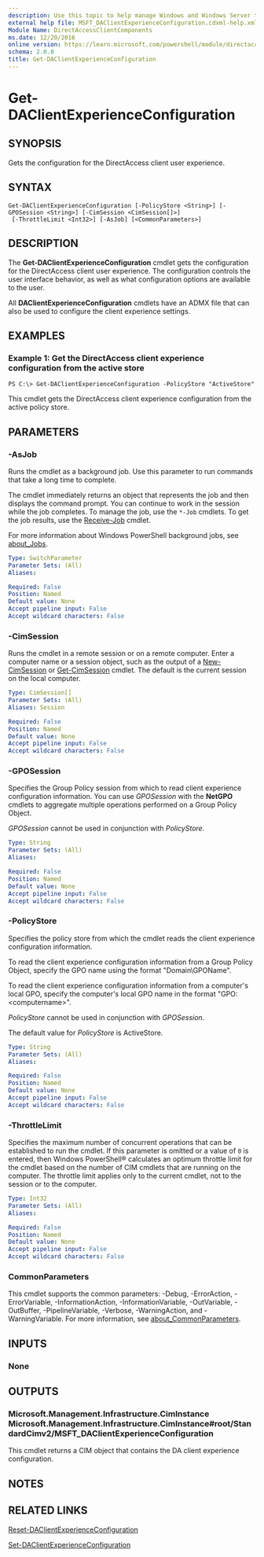 ```yaml
---
description: Use this topic to help manage Windows and Windows Server technologies with Windows PowerShell.
external help file: MSFT_DAClientExperienceConfiguration.cdxml-help.xml
Module Name: DirectAccessClientComponents
ms.date: 12/20/2016
online version: https://learn.microsoft.com/powershell/module/directaccessclientcomponents/get-daclientexperienceconfiguration?view=windowsserver2019-ps&wt.mc_id=ps-gethelp
schema: 2.0.0
title: Get-DAClientExperienceConfiguration
---
```


# Get-DAClientExperienceConfiguration

## SYNOPSIS
Gets the configuration for the DirectAccess client user experience.

## SYNTAX

```
Get-DAClientExperienceConfiguration [-PolicyStore <String>] [-GPOSession <String>] [-CimSession <CimSession[]>]
 [-ThrottleLimit <Int32>] [-AsJob] [<CommonParameters>]
```

## DESCRIPTION
The **Get-DAClientExperienceConfiguration** cmdlet gets the configuration for the DirectAccess client user experience.
The configuration controls the user interface behavior, as well as what configuration options are available to the user.

All **DAClientExperienceConfiguration** cmdlets have an ADMX file that can also be used to configure the client experience settings.

## EXAMPLES

### Example 1: Get the DirectAccess client experience configuration from the active store
```
PS C:\> Get-DAClientExperienceConfiguration -PolicyStore "ActiveStore"
```

This cmdlet gets the DirectAccess client experience configuration from the active policy store.

## PARAMETERS

### -AsJob
Runs the cmdlet as a background job. Use this parameter to run commands that take a long time to complete. 

The cmdlet immediately returns an object that represents the job and then displays the command prompt. 
You can continue to work in the session while the job completes. 
To manage the job, use the `*-Job` cmdlets. 
To get the job results, use the [Receive-Job](https://go.microsoft.com/fwlink/?LinkID=113372) cmdlet. 

For more information about Windows PowerShell background jobs, see [about_Jobs](https://go.microsoft.com/fwlink/?LinkID=113251).

```yaml
Type: SwitchParameter
Parameter Sets: (All)
Aliases: 

Required: False
Position: Named
Default value: None
Accept pipeline input: False
Accept wildcard characters: False
```

### -CimSession
Runs the cmdlet in a remote session or on a remote computer.
Enter a computer name or a session object, such as the output of a [New-CimSession](https://go.microsoft.com/fwlink/p/?LinkId=227967) or [Get-CimSession](https://go.microsoft.com/fwlink/p/?LinkId=227966) cmdlet.
The default is the current session on the local computer.

```yaml
Type: CimSession[]
Parameter Sets: (All)
Aliases: Session

Required: False
Position: Named
Default value: None
Accept pipeline input: False
Accept wildcard characters: False
```

### -GPOSession
Specifies the Group Policy session from which to read client experience configuration information.
You can use *GPOSession* with the **NetGPO** cmdlets to aggregate multiple operations performed on a Group Policy Object.

*GPOSession* cannot be used in conjunction with *PolicyStore*.

```yaml
Type: String
Parameter Sets: (All)
Aliases: 

Required: False
Position: Named
Default value: None
Accept pipeline input: False
Accept wildcard characters: False
```

### -PolicyStore
Specifies the policy store from which the cmdlet reads the client experience configuration information.

To read the client experience configuration information from a Group Policy Object, specify the GPO name using the format "Domain\GPOName".

To read the client experience configuration information from a computer's local GPO, specify the computer's local GPO name in the format "GPO:\<computername\>".

*PolicyStore* cannot be used in conjunction with *GPOSession*.

The default value for *PolicyStore* is ActiveStore.

```yaml
Type: String
Parameter Sets: (All)
Aliases: 

Required: False
Position: Named
Default value: None
Accept pipeline input: False
Accept wildcard characters: False
```

### -ThrottleLimit
Specifies the maximum number of concurrent operations that can be established to run the cmdlet.
If this parameter is omitted or a value of `0` is entered, then Windows PowerShell® calculates an optimum throttle limit for the cmdlet based on the number of CIM cmdlets that are running on the computer.
The throttle limit applies only to the current cmdlet, not to the session or to the computer.

```yaml
Type: Int32
Parameter Sets: (All)
Aliases: 

Required: False
Position: Named
Default value: None
Accept pipeline input: False
Accept wildcard characters: False
```

### CommonParameters
This cmdlet supports the common parameters: -Debug, -ErrorAction, -ErrorVariable, -InformationAction, -InformationVariable, -OutVariable, -OutBuffer, -PipelineVariable, -Verbose, -WarningAction, and -WarningVariable. For more information, see [about_CommonParameters](https://go.microsoft.com/fwlink/?LinkID=113216).

## INPUTS

### None

## OUTPUTS

### Microsoft.Management.Infrastructure.CimInstance Microsoft.Management.Infrastructure.CimInstance#root/StandardCimv2/MSFT_DAClientExperienceConfiguration
This cmdlet returns a CIM object that contains the DA client experience configuration.

## NOTES

## RELATED LINKS

[Reset-DAClientExperienceConfiguration](./Reset-DAClientExperienceConfiguration.md)

[Set-DAClientExperienceConfiguration](./Set-DAClientExperienceConfiguration.md)

